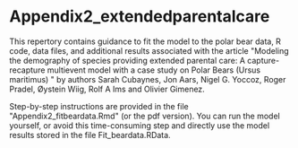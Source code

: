 # Appendix2_extendedparentalcare

This repertory contains guidance to fit the model to the polar bear data, R code, data files, and
additional results associated with the article "Modeling the demography of species providing extended parental care: 
A capture-recapture multievent model with a case study on Polar Bears (Ursus maritimus)
" by authors Sarah Cubaynes, Jon Aars, Nigel G. Yoccoz, Roger Pradel, Øystein Wiig, Rolf A Ims and Olivier Gimenez.

Step-by-step instructions are provided in the file "Appendix2_fitbeardata.Rmd" (or the pdf version).
You can run the model yourself, or avoid this time-consuming step and directly use the model results stored in the file Fit_beardata.RData.
